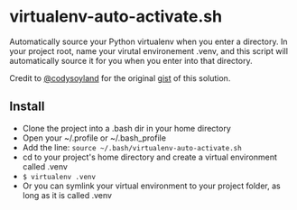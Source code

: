 virtualenv-auto-activate.sh
===========================

Automatically source your Python virtualenv when you enter a directory. In your project root, name your virutal environement .venv, and this script will automatically source it for you when you enter into that directory.

Credit to [@codysoyland](https://github.com/codysoyland) for the original [gist](https://gist.github.com/codysoyland/2198913) of this solution. 

## Install ##
 * Clone the project into a .bash dir in your home directory
 * Open your ~/.profile or ~/.bash_profile
 * Add the line: ``` source ~/.bash/virtualenv-auto-activate.sh ```
 * cd to your project's home directory and create a virtual environment called .venv
 * ``` $ virtualenv .venv ```
 * Or you can symlink your virtual environment to your project folder, as long as it is called .venv


